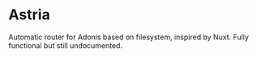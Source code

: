 # Astria

Automatic router for Adonis based on filesystem, inspired by Nuxt.
Fully functional but still undocumented.
